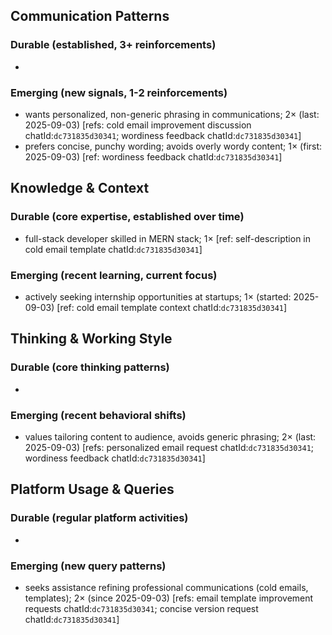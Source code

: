 ## Communication Patterns
### Durable (established, 3+ reinforcements)
-

### Emerging (new signals, 1-2 reinforcements)
- wants personalized, non-generic phrasing in communications; 2× (last: 2025-09-03) [refs: cold email improvement discussion chatId:`dc731835d30341`; wordiness feedback chatId:`dc731835d30341`]
- prefers concise, punchy wording; avoids overly wordy content; 1× (first: 2025-09-03) [ref: wordiness feedback chatId:`dc731835d30341`]

## Knowledge & Context
### Durable (core expertise, established over time)
- full-stack developer skilled in MERN stack; 1× [ref: self-description in cold email template chatId:`dc731835d30341`]

### Emerging (recent learning, current focus)
- actively seeking internship opportunities at startups; 1× (started: 2025-09-03) [ref: cold email template context chatId:`dc731835d30341`]

## Thinking & Working Style
### Durable (core thinking patterns)
-

### Emerging (recent behavioral shifts)
- values tailoring content to audience, avoids generic phrasing; 2× (last: 2025-09-03) [refs: personalized email request chatId:`dc731835d30341`; wordiness feedback chatId:`dc731835d30341`]

## Platform Usage & Queries
### Durable (regular platform activities)
-

### Emerging (new query patterns)
- seeks assistance refining professional communications (cold emails, templates); 2× (since 2025-09-03) [refs: email template improvement requests chatId:`dc731835d30341`; concise version request chatId:`dc731835d30341`]
